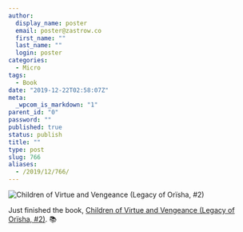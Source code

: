 ```yaml
---
author:
  display_name: poster
  email: poster@zastrow.co
  first_name: ""
  last_name: ""
  login: poster
categories:
  - Micro
tags:
  - Book
date: "2019-12-22T02:58:07Z"
meta:
  _wpcom_is_markdown: "1"
parent_id: "0"
password: ""
published: true
status: publish
title: ""
type: post
slug: 766
aliases:
  - /2019/12/766/
---
```

<p><img src="https://i.gr-assets.com/images/S/compressed.photo.goodreads.com/books/1591090724l/39122774._SY475_.jpg" alt="Children of Virtue and Vengeance (Legacy of Orïsha, #2)" /></p>
<p>Just finished the book, <a href="https://www.goodreads.com/review/show/2523973374?utm_medium=api&amp;utm_source=rss">Children of Virtue and Vengeance (Legacy of Orïsha, #2)</a>. 📚</p>
